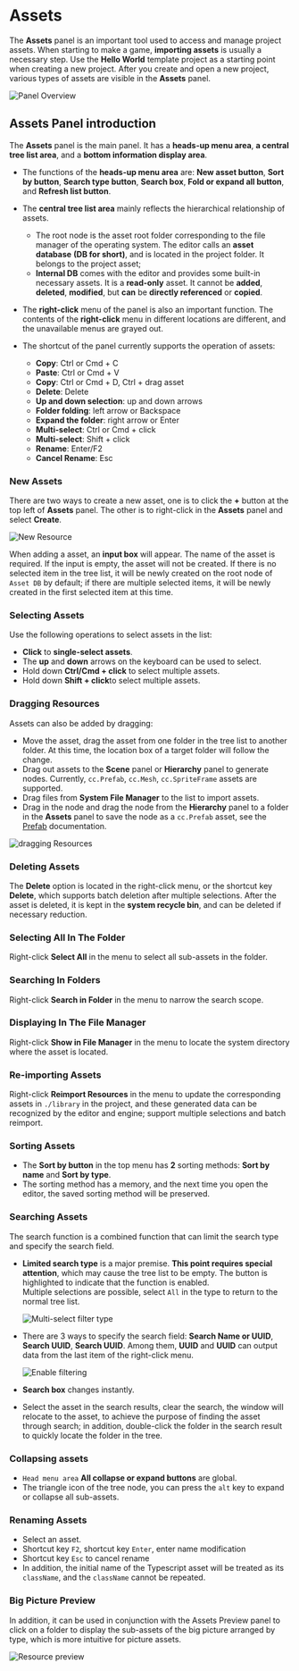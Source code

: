 # Assets

The **Assets** panel is an important tool used to access and manage project assets. When starting to make a game, **importing assets** is usually a necessary step. Use the __Hello World__ template project as a starting point when creating a new project. After you create and open a new project, various types of assets are visible in the **Assets** panel.

![Panel Overview](img/thumb.gif)

## Assets Panel introduction

The **Assets** panel is the main panel. It has a **heads-up menu area**, **a central tree list area**, and a **bottom information display area**.

- The functions of the **heads-up menu area** are: **New asset button**, **Sort by button**, **Search type button**, **Search box**, **Fold or expand all button**, and **Refresh list button**.

- The **central tree list area** mainly reflects the hierarchical relationship of assets.
  - The root node is the asset root folder corresponding to the file manager of the operating system. The editor calls an __asset database__ **(DB for short)**, and is located in the project folder. It belongs to the project asset;
  - __Internal DB__ comes with the editor and provides some built-in necessary assets. It is a **read-only** asset. It cannot be **added**, **deleted**, **modified**, but **can** be **directly referenced** or **copied**.

- The __right-click__ menu of the panel is also an important function. The contents of the __right-click__ menu in different locations are different, and the unavailable menus are grayed out.

- The shortcut of the panel currently supports the operation of assets:

  - **Copy**: Ctrl or Cmd + C
  - **Paste**: Ctrl or Cmd + V
  - **Copy**: Ctrl or Cmd + D, Ctrl + drag asset
  - **Delete**: Delete
  - **Up and down selection**: up and down arrows
  - **Folder folding**: left arrow or Backspace
  - **Expand the folder**: right arrow or Enter
  - **Multi-select**: Ctrl or Cmd + click
  - **Multi-select**: Shift + click
  - **Rename**: Enter/F2
  - **Cancel Rename**: Esc

### New Assets

There are two ways to create a new asset, one is to click the **+** button at the top left of **Assets** panel. The other is to right-click in the **Assets** panel and select **Create**.

![New Resource](img/create.png)

When adding a asset, an **input box** will appear. The name of the asset is required. If the input is empty, the asset will not be created. If there is no selected item in the tree list, it will be newly created on the root node of `Asset DB` by default; if there are multiple selected items, it will be newly created in the first selected item at this time.

### Selecting Assets

Use the following operations to select assets in the list:

- **Click** to **single-select assets**.
- The **up** and **down** arrows on the keyboard can be used to select.
- Hold down **Ctrl/Cmd + click** to select multiple assets.
- Hold down **Shift + click**to select multiple assets.

### Dragging Resources

Assets can also be added by dragging:

- Move the asset, drag the asset from one folder in the tree list to another folder. At this time, the location box of a target folder will follow the change.
- Drag out assets to the **Scene** panel or **Hierarchy** panel to generate nodes. Currently, `cc.Prefab`, `cc.Mesh`, `cc.SpriteFrame` assets are supported.
- Drag files from **System File Manager** to the list to import assets.
- Drag in the node and drag the node from the **Hierarchy** panel to a folder in the **Assets** panel to save the node as a `cc.Prefab` asset, see the [Prefab](../../asset/prefab.md) documentation.

 ![dragging Resources](img/drag.png)

### Deleting Assets

The **Delete** option is located in the right-click menu, or the shortcut key **Delete**, which supports batch deletion after multiple selections. After the asset is deleted, it is kept in the **system recycle bin**, and can be deleted if necessary reduction.

### Selecting All In The Folder

Right-click **Select All** in the menu to select all sub-assets in the folder.

### Searching In Folders

Right-click **Search in Folder** in the menu to narrow the search scope.

### Displaying In The File Manager

Right-click **Show in File Manager** in the menu to locate the system directory where the asset is located.

### Re-importing Assets

Right-click **Reimport Resources** in the menu to update the corresponding assets in `./library` in the project, and these generated data can be recognized by the editor and engine; support multiple selections and batch reimport.

### Sorting Assets

- The **Sort by button** in the top menu has **2** sorting methods: **Sort by name** and **Sort by type**.
- The sorting method has a memory, and the next time you open the editor, the saved sorting method will be preserved.

### Searching Assets

The search function is a combined function that can limit the search type and specify the search field.

- **Limited search type** is a major premise. **This point requires special attention**, which may cause the tree list to be empty. The button is highlighted to indicate that the function is enabled.<br>
  Multiple selections are possible, select `All` in the type to return to the normal tree list.

  ![Multi-select filter type](img/search-types.png)

- There are 3 ways to specify the search field: **Search Name or UUID**, **Search UUID**, **Search UUID**. Among them, **UUID** and **UUID** can output data from the last item of the right-click menu.

  ![Enable filtering](img/search-type.png)

- **Search box** changes instantly.
- Select the asset in the search results, clear the search, the window will relocate to the asset, to achieve the purpose of finding the asset through search; in addition, double-click the folder in the search result to quickly locate the folder in the tree.

### Collapsing assets

- `Head menu area` **All collapse or expand buttons** are global.
- The triangle icon of the tree node, you can press the `alt` key to expand or collapse all sub-assets.

### Renaming Assets

- Select an asset.
- Shortcut key `F2`, shortcut key `Enter`, enter name modification
- Shortcut key `Esc` to cancel rename
- In addition, the initial name of the Typescript asset will be treated as its `className`, and the `className` cannot be repeated.

### Big Picture Preview

In addition, it can be used in conjunction with the Assets Preview panel to click on a folder to display the sub-assets of the big picture arranged by type, which is more intuitive for picture assets.

![Resource preview](img/preview.png)
